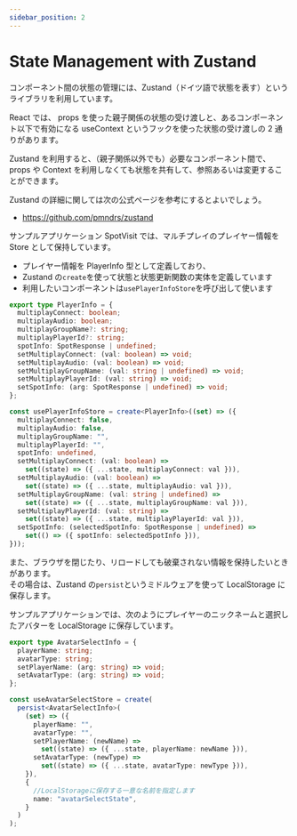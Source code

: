 ```yaml
---
sidebar_position: 2
---
```


# State Management with Zustand

コンポーネント間の状態の管理には、Zustand（ドイツ語で状態を表す）というライブラリを利用しています。

React では、 props を使った親子関係の状態の受け渡しと、あるコンポーネント以下で有効になる useContext というフックを使った状態の受け渡しの 2 通りがあります。

Zustand を利用すると、（親子関係以外でも）必要なコンポーネント間で、props や Context を利用しなくても状態を共有して、参照あるいは変更することができます。

Zustand の詳細に関しては次の公式ページを参考にするとよいでしょう。

- https://github.com/pmndrs/zustand

サンプルアプリケーション SpotVisit では、マルチプレイのプレイヤー情報を Store として保持しています。

- プレイヤー情報を PlayerInfo 型として定義しており、
- Zustand の`create`を使って状態と状態更新関数の実体を定義しています
- 利用したいコンポーネントは`usePlayerInfoStore`を呼び出して使います

```ts
export type PlayerInfo = {
  multiplayConnect: boolean;
  multiplayAudio: boolean;
  multiplayGroupName?: string;
  multiplayPlayerId?: string;
  spotInfo: SpotResponse | undefined;
  setMultiplayConnect: (val: boolean) => void;
  setMultiplayAudio: (val: boolean) => void;
  setMultiplayGroupName: (val: string | undefined) => void;
  setMultiplayPlayerId: (val: string) => void;
  setSpotInfo: (arg: SpotResponse | undefined) => void;
};

const usePlayerInfoStore = create<PlayerInfo>((set) => ({
  multiplayConnect: false,
  multiplayAudio: false,
  multiplayGroupName: "",
  multiplayPlayerId: "",
  spotInfo: undefined,
  setMultiplayConnect: (val: boolean) =>
    set((state) => ({ ...state, multiplayConnect: val })),
  setMultiplayAudio: (val: boolean) =>
    set((state) => ({ ...state, multiplayAudio: val })),
  setMultiplayGroupName: (val: string | undefined) =>
    set((state) => ({ ...state, multiplayGroupName: val })),
  setMultiplayPlayerId: (val: string) =>
    set((state) => ({ ...state, multiplayPlayerId: val })),
  setSpotInfo: (selectedSpotInfo: SpotResponse | undefined) =>
    set(() => ({ spotInfo: selectedSpotInfo })),
}));
```

また、ブラウザを閉じたり、リロードしても破棄されない情報を保持したいときがあります。  
その場合は、Zustand の`persist`というミドルウェアを使って LocalStorage に保存します。

サンプルアプリケーションでは、次のようにプレイヤーのニックネームと選択したアバターを LocalStorage に保存しています。

```ts
export type AvatarSelectInfo = {
  playerName: string;
  avatarType: string;
  setPlayerName: (arg: string) => void;
  setAvatarType: (arg: string) => void;
};

const useAvatarSelectStore = create(
  persist<AvatarSelectInfo>(
    (set) => ({
      playerName: "",
      avatarType: "",
      setPlayerName: (newName) =>
        set((state) => ({ ...state, playerName: newName })),
      setAvatarType: (newType) =>
        set((state) => ({ ...state, avatarType: newType })),
    }),
    {
      //LocalStorageに保存する一意な名前を指定します
      name: "avatarSelectState",
    }
  )
);
```
